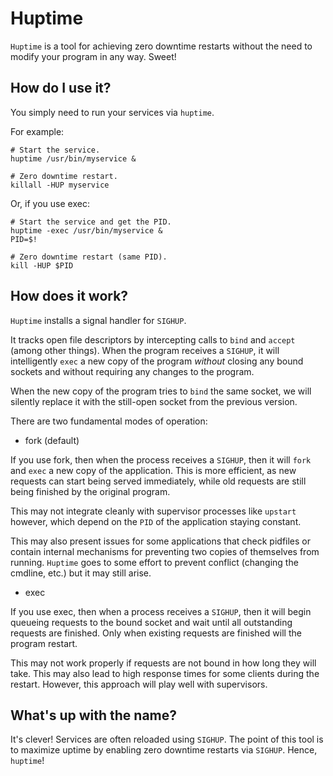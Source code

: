 Huptime
=======

`Huptime` is a tool for achieving zero downtime restarts without the need to
modify your program in any way. Sweet!

How do I use it?
----------------

You simply need to run your services via `huptime`.

For example:

    # Start the service.
    huptime /usr/bin/myservice &

    # Zero downtime restart.
    killall -HUP myservice

Or, if you use exec:

    # Start the service and get the PID.
    huptime -exec /usr/bin/myservice &
    PID=$!

    # Zero downtime restart (same PID).
    kill -HUP $PID

How does it work?
-----------------

`Huptime` installs a signal handler for `SIGHUP`.

It tracks open file descriptors by intercepting calls to `bind` and `accept`
(among other things). When the program receives a `SIGHUP`, it will
intelligently `exec` a new copy of the program *without* closing any bound
sockets and without requiring any changes to the program.

When the new copy of the program tries to `bind` the same socket, we will
silently replace it with the still-open socket from the previous version.

There are two fundamental modes of operation:

* fork (default)

If you use fork, then when the process receives a `SIGHUP`, then it will `fork`
and `exec` a new copy of the application. This is more efficient, as new
requests can start being served immediately, while old requests are still being
finished by the original program.

This may not integrate cleanly with supervisor processes like `upstart`
however, which depend on the `PID` of the application staying constant.

This may also present issues for some applications that check pidfiles or
contain internal mechanisms for preventing two copies of themselves from
running. `Huptime` goes to some effort to prevent conflict (changing the
cmdline, etc.) but it may still arise.

* exec

If you use exec, then when a process receives a `SIGHUP`, then it will begin
queueing requests to the bound socket and wait until all outstanding requests
are finished. Only when existing requests are finished will the program
restart.

This may not work properly if requests are not bound in how long they will
take. This may also lead to high response times for some clients during the
restart. However, this approach will play well with supervisors.

What's up with the name?
------------------------

It's clever! Services are often reloaded using `SIGHUP`. The point of this tool
is to maximize uptime by enabling zero downtime restarts via `SIGHUP`. Hence,
`huptime`!

